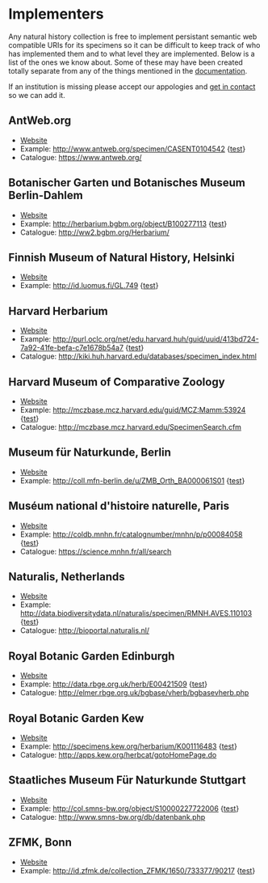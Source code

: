 # Implementers

Any natural history collection is free to implement persistant semantic web compatible
URIs for its specimens so it can be difficult to keep track of who has implemented them and 
to what level they are implemented. Below is a list of the ones we know about. Some of these
may have been created totally separate from any of the things mentioned in the
<a href="md.php?q=documentation">documentation</a>.

If an institution is missing please accept our appologies and [get in contact](/md.php?q=contact)
so we can add it.

## AntWeb.org
* [Website](https://www.antweb.org)
* Example: <http://www.antweb.org/specimen/CASENT0104542> {[test](/index.php?uri=http://www.antweb.org/specimen/CASENT0104542)}
* Catalogue: <https://www.antweb.org/>

## Botanischer Garten und Botanisches Museum Berlin-Dahlem
* [Website](http://bgbm.org/en)
* Example: <http://herbarium.bgbm.org/object/B100277113> {[test](/index.php?uri=http://herbarium.bgbm.org/object/B100277113)}
* Catalogue: <http://ww2.bgbm.org/Herbarium/>

## Finnish Museum of Natural History, Helsinki
* [Website](https://www.luomus.fi/)
* Example: <http://id.luomus.fi/GL.749> {[test](index.php?uri=http://id.luomus.fi/GL.749)}

## Harvard Herbarium
* [Website](http://huh.harvard.edu/)
* Example: <http://purl.oclc.org/net/edu.harvard.huh/guid/uuid/413bd724-7a92-41fe-befa-c7e1678b54a7> {[test](index.php?uri=http://purl.oclc.org/net/edu.harvard.huh/guid/uuid/413bd724-7a92-41fe-befa-c7e1678b54a7)}
* Catalogue: <http://kiki.huh.harvard.edu/databases/specimen_index.html>

## Harvard Museum of Comparative Zoology
* [Website](http://www.mcz.harvard.edu/)
* Example: <http://mczbase.mcz.harvard.edu/guid/MCZ:Mamm:53924> {[test](index.php?uri=http://mczbase.mcz.harvard.edu/guid/MCZ:Mamm:53924)}
* Catalogue: <http://mczbase.mcz.harvard.edu/SpecimenSearch.cfm>

## Museum für Naturkunde, Berlin
* [Website](http://www.naturkundemuseum-berlin.de/)
* Example: <http://coll.mfn-berlin.de/u/ZMB_Orth_BA000061S01> {[test](/index.php?uri=http://coll.mfn-berlin.de/u/ZMB_Orth_BA000061S01)}

## Muséum national d'histoire naturelle, Paris
* [Website](http://www.mnhn.fr/)
* Example: <http://coldb.mnhn.fr/catalognumber/mnhn/p/p00084058> {[test](/index.php?uri=http://coldb.mnhn.fr/catalognumber/mnhn/p/p00084058)}
* Catalogue: <https://science.mnhn.fr/all/search>
 
## Naturalis, Netherlands
* [Website](http://www.naturalis.nl/)
* Example: <http://data.biodiversitydata.nl/naturalis/specimen/RMNH.AVES.110103> {[test](/index.php?uri=http://data.biodiversitydata.nl/naturalis/specimen/RMNH.AVES.110103)}
* Catalogue: <http://bioportal.naturalis.nl/>

## Royal Botanic Garden Edinburgh
* [Website](http://www.rbge.org.uk)
* Example: <http://data.rbge.org.uk/herb/E00421509> {[test](/index.php?uri=http://data.rbge.org.uk/herb/E00421509)}
* Catalogue: <http://elmer.rbge.org.uk/bgbase/vherb/bgbasevherb.php>

## Royal Botanic Garden Kew
* [Website](http://www.rbgkew.org.uk)
* Example: <http://specimens.kew.org/herbarium/K001116483> {[test](/index.php?uri=http://specimens.kew.org/herbarium/K001116483)}
* Catalogue: <http://apps.kew.org/herbcat/gotoHomePage.do>
 
## Staatliches Museum Für Naturkunde Stuttgart
* [Website](http://www.naturkundemuseum-bw.de/)
* Example: <http://col.smns-bw.org/object/S10000227722006> {[test](/index.php?uri=http://col.smns-bw.org/object/S10000227722006)}
* Catalogue: <http://www.smns-bw.org/db/datenbank.php>

## ZFMK, Bonn
* [Website](https://www.zfmk.de)
* Example: <http://id.zfmk.de/collection_ZFMK/1650/733377/90217> {[test](/index.php?uri=http://id.zfmk.de/collection_ZFMK/1650/733377/90217)}


